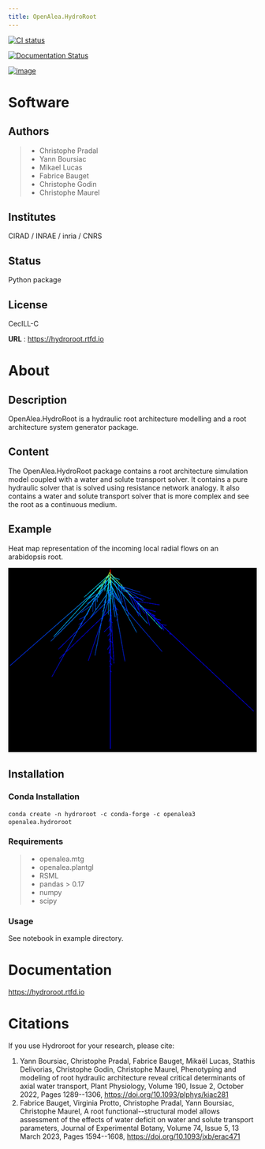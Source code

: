 ```yaml
---
title: OpenAlea.HydroRoot
---
```


[![CI status](https://github.com/openalea/hydroroot/actions/workflows/conda-package-build.yml/badge.svg)](https://github.com/openalea/hydroroot/actions/workflows/conda-package-build.yml)

[![Documentation Status](https://readthedocs.org/projects/hydroroot/badge/?version=latest)](https://hydroroot.readthedocs.io/en/latest/?badge=latest)

[![image](https://anaconda.org/openalea3/openalea.hydroroot/badges/version.svg)](https://anaconda.org/openalea3/openalea.hydroroot)

# Software

## Authors

> -   Christophe Pradal
> -   Yann Boursiac
> -   Mikael Lucas
> -   Fabrice Bauget
> -   Christophe Godin
> -   Christophe Maurel

## Institutes

CIRAD / INRAE / inria / CNRS

## Status

Python package

## License

CecILL-C

**URL** : <https://hydroroot.rtfd.io>

# About

## Description

OpenAlea.HydroRoot is a hydraulic root architecture modelling and a root
architecture system generator package.

## Content

The OpenAlea.HydroRoot package contains a root architecture simulation
model coupled with a water and solute transport solver. It contains a
pure hydraulic solver that is solved using resistance network analogy.
It also contains a water and solute transport solver that is more
complex and see the root as a continuous medium.

## Example

Heat map representation of the incoming local radial flows on an
arabidopsis root.

![Alt Text](example/data/fig-6E.png)

## Installation

### Conda Installation

    conda create -n hydroroot -c conda-forge -c openalea3 openalea.hydroroot

### Requirements

> -   openalea.mtg
> -   openalea.plantgl
> -   RSML
> -   pandas \> 0.17
> -   numpy
> -   scipy

### Usage

See notebook in example directory.

# Documentation

<https://hydroroot.rtfd.io>

# Citations

If you use Hydroroot for your research, please cite:

1.  Yann Boursiac, Christophe Pradal, Fabrice Bauget, Mikaël Lucas,
    Stathis Delivorias, Christophe Godin, Christophe Maurel, Phenotyping
    and modeling of root hydraulic architecture reveal critical
    determinants of axial water transport, Plant Physiology, Volume 190,
    Issue 2, October 2022, Pages 1289--1306,
    <https://doi.org/10.1093/plphys/kiac281>
2.  Fabrice Bauget, Virginia Protto, Christophe Pradal, Yann Boursiac,
    Christophe Maurel, A root functional--structural model allows
    assessment of the effects of water deficit on water and solute
    transport parameters, Journal of Experimental Botany, Volume 74,
    Issue 5, 13 March 2023, Pages 1594--1608,
    <https://doi.org/10.1093/jxb/erac471>
